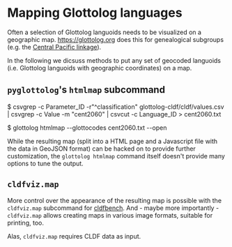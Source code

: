 # Mapping Glottolog languages

Often a selection of Glottolog languoids needs to be visualized on a geographic map.
https://glottolog.org does this for genealogical subgroups (e.g. the [Central Pacific linkage](https://glottolog.org/resource/languoid/id/cent2060.bigmap.html#3/-14.40/202.69)).

In the following we dicsuss methods to put any set of geocoded languoids (i.e. Glottolog languoids with geographic coordinates) on a map.


## `pyglottolog`'s `htmlmap` subcommand

$ csvgrep -c Parameter_ID -r"^classification" glottolog-cldf/cldf/values.csv | csvgrep -c Value -m "cent2060" | csvcut -c Language_ID > cent2060.txt

$ glottolog htmlmap --glottocodes cent2060.txt --open

While the resulting map (split into a HTML page and a Javascript file with the data in GeoJSON format) can be hacked on to provide further customization,
the `glottolog htmlmap` command itself doesn't provide many options to tune the output.


## `cldfviz.map`

More control over the appearance of the resulting map is possible with the `cldfviz.map` subcommand for [cldfbench](https://github.com/cldf/cldfbench).
And - maybe more importantly - `cldfviz.map` allows creating maps in various image formats, suitable for printing, too.

Alas, `cldfviz.map` requires CLDF data as input.
